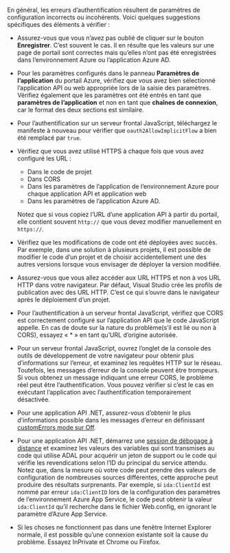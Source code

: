 En général, les erreurs d’authentification résultent de paramètres de configuration incorrects ou incohérents. Voici quelques suggestions spécifiques des éléments à vérifier :

* Assurez-vous que vous n’avez pas oublié de cliquer sur le bouton **Enregistrer**. C’est souvent le cas. Il en résulte que les valeurs sur une page de portail sont correctes mais qu’elles n’ont pas été enregistrées dans l’environnement Azure ou l’application Azure AD.
* Pour les paramètres configurés dans le panneau **Paramètres de l’application** du portail Azure, vérifiez que vous avez bien sélectionné l’application API ou web appropriée lors de la saisie des paramètres. Vérifiez également que les paramètres ont été entrés en tant que **paramètres de l’application** et non en tant que **chaînes de connexion**, car le format des deux sections est similaire.
* Pour l’authentification sur un serveur frontal JavaScript, téléchargez le manifeste à nouveau pour vérifier que `oauth2AllowImplicitFlow` a bien été remplacé par `true`.
* Vérifiez que vous avez utilisé HTTPS à chaque fois que vous avez configuré les URL :

	* Dans le code de projet
	* Dans CORS
	* Dans les paramètres de l’application de l’environnement Azure pour chaque application API et application web
	* Dans les paramètres de l’application Azure AD.
	
	Notez que si vous copiez l’URL d’une application API à partir du portail, elle contient souvent `http://` que vous devez modifier manuellement en `https://`.

* Vérifiez que les modifications de code ont été déployées avec succès. Par exemple, dans une solution à plusieurs projets, il est possible de modifier le code d’un projet et de choisir accidentellement une des autres versions lorsque vous envisager de déployer la version modifiée.
* Assurez-vous que vous allez accéder aux URL HTTPS et non à vos URL HTTP dans votre navigateur. Par défaut, Visual Studio crée les profils de publication avec des URL HTTP. C’est ce qui s’ouvre dans le navigateur après le déploiement d’un projet.
* Pour l’authentification à un serveur frontal JavaScript, vérifiez que CORS est correctement configuré sur l’application API que le code JavaScript appelle. En cas de doute sur la nature du problème(s’il est lié ou non à CORS), essayez « * » en tant qu’URL d’origine autorisée.
* Pour un serveur frontal JavaScript, ouvrez l’onglet de la console des outils de développement de votre navigateur pour obtenir plus d’informations sur l’erreur, et examinez les requêtes HTTP sur le réseau. Toutefois, les messages d’erreur de la console peuvent être trompeurs. Si vous obtenez un message indiquant une erreur CORS, le problème réel peut être l’authentification. Vous pouvez vérifier si c’est le cas en exécutant l’application avec l’authentification temporairement désactivée.
* Pour une application API .NET, assurez-vous d’obtenir le plus d’informations possible dans les messages d’erreur en définissant [customErrors mode sur Off](../app-service-web/web-sites-dotnet-troubleshoot-visual-studio.md#remoteview).
* Pour une application API .NET, démarrez une [session de débogage à distance](../app-service-web/web-sites-dotnet-troubleshoot-visual-studio.md#remotedebug) et examinez les valeurs des variables qui sont transmises au code qui utilise ADAL pour acquérir un jeton de support ou le code qui vérifie les revendications selon l’ID du principal du service attendu. Notez que, dans la mesure où votre code peut prendre des valeurs de configuration de nombreuses sources différentes, cette approche peut produire des résultats surprenants. Par exemple, si `ida:ClientId` est nommé par erreur `ida:ClientID` lors de la configuration des paramètres de l’environnement Azure App Service, le code peut obtenir la valeur `ida:ClientId` qu’il recherche dans le fichier Web.config, en ignorant le paramètre d’Azure App Service. 
* Si les choses ne fonctionnent pas dans une fenêtre Internet Explorer normale, il est possible qu’une connexion existante soit la cause du problème. Essayez InPrivate et Chrome ou Firefox.

<!---------HONumber=AcomDC_0309_2016-->